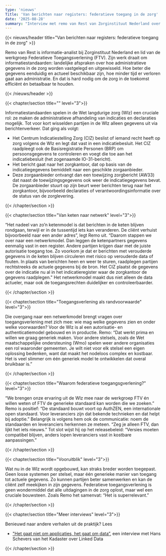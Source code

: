 ```yaml
---
type: 'nieuws'
Title: 'Van berichten naar registers: federatieve toegang in de zorg'
date: '2025-08-28'
summary: "Interview met remo van Rest van Zorginstituut Nederland over federatieve toegang in de zorg"
---
```


{{< nieuws/header title="Van berichten naar registers: federatieve toegang in de zorg" >}}

Remo van Rest is informatie-analist bij Zorginstituut Nederland en
lid van de werkgroep Federatieve Toegangsverlening (FTV). Zijn werk
draait om informatiestandaarden: landelijke afspraken over hoe
administratieve  gegevens in de zorg worden vastgelegd en uitgewisseld.
Hoe beter die gegevens eenduidig en actueel beschikbaar zijn, hoe
minder tijd er verloren gaat aan administratie. En dat is hard nodig om
de zorg in de toekomst efficiënt én betaalbaar te houden.

{{< /nieuws/header >}}

{{< chapter/section title="" level="3">}}

Informatiestandaarden spelen in de Wet langdurige zorg (Wlz) een cruciale rol: ze maken de administratieve afhandeling van indicaties en declaraties mogelijk. Tot voor kort wisselden partijen in de Wlz alleen gegevens uit via berichtenverkeer. Dat ging als volgt: 
- Het Centrum Indicatiestelling Zorg (CIZ) beslist of iemand recht heeft op zorg volgens de Wlz en legt dat vast in een indicatiebesluit. Het CIZ raadpleegt ook de Basisregistratie Personen (BRP) om persoonsgegevens te controleren en voegt die toe aan het indicatiebesluit (het zogenaamde IO-31-bericht).
- Het bericht gaat naar het zorgkantoor, dat op basis van de indicatiegegevens bemiddelt naar een geschikte zorgaanbieder.
- Deze zorgaanbieder ontvangt dan een toewijzing zorgbericht (AW33) dat naast de toewijzingsgegevens ook weer de indicatiegegevens bevat. De zorgaanbieder stuurt op zijn beurt weer berichten terug naar het zorgkantoor, bijvoorbeeld declaraties of verantwoordingsinformatie over de status van de zorglevering.

{{< /chapter/section >}}

{{< chapter/section title="Van keten naar netwerk" level="3">}}

“Het nadeel van zo’n ketenmodel is dat berichten in de keten blijven rondgaan,
terwijl er in de tussentijd iets kan veranderen. De cliënt verhuist bijvoorbeeld
naar een ander adres”, legt Remo uit. “Daarom stappen we over naar een
netwerkmodel. Dan leggen de ketenpartners gegevens eenmalig vast in een
register. Andere partijen krijgen daar met de juiste autorisatie toegang toe. Zo
voorkom je dat er berichten met verouderde gegevens in de keten blijven
circuleren met risico op verouderde data of fouten. In plaats van berichten heen
en weer te sturen, raadplegen partijen rechtstreeks de actuele gegevens bij de
bron. Het CIZ plaatst de gegevens over de indicatie nu al in het indicatieregister waar de zorgkantoor de gegevens raadplegen." Het netwerkmodel maakt dus niet alleen de data actueler, maar ook
de toegangsrechten duidelijker en controleerbaarder.

{{< /chapter/section >}}

{{< chapter/section title="Toegangsverlening als randvoorwaarde" level="3">}}

Die overgang naar een netwerkmodel brengt vragen over toegangsverlening
met zich mee: wie mag welke gegevens zien en onder welke voorwaarden?  Voor
de Wlz is al een autorisatie- en authenticatiemodel gebouwd en in productie. Remo: “Dat werkt
prima en willen we graag generiek maken. Voor andere stelsels, zoals de Wet
maatschappelijke ondersteuning (Wmo) spelen weer andere organisaties een
rol waaronder gemeenten. Je wilt niet voor elk stelsel een eigen oplossing
bedenken, want dat maakt het nodeloos complex en kostbaar. Het is veel
slimmer om één generiek model te ontwikkelen dat overal bruikbaar is.”

{{< /chapter/section >}}

{{< chapter/section title="Waarom federatieve toegangsgverlening?" level="3">}}

“We brengen onze ervaring uit de Wlz mee naar de werkgroep FTV én willen
weten of FTV de generieke standaard kan worden die we zoeken.” Remo is
positief: “De standaard bouwt voort op AuthZEN, een internationale open
standaard. Voor leveranciers zijn dat bekende technieken en dat helpt bij
adoptie.” Belangrijk is volgens hem ook de communicatie: noem de standaarden
en leveranciers herkennen ze meteen. “Zeg je alleen FTV, dan lijkt het iets
nieuws.” Tot slot wijst hij op het releasebeleid: “Versies moeten compatibel
blijven, anders lopen leveranciers vast in kostbare aanpassingen.”

{{< /chapter/section >}}

{{< chapter/section title="Vooruitblik" level="3">}}

Wat nu in de Wlz wordt opgebouwd, kan straks breder worden toegepast. Geen
losse systemen per stelsel, maar één generieke manier van toegang tot actuele
gegevens. Zo kunnen partijen beter samenwerken en kan de cliënt zelf
meekijken in zijn gegevens. Federatieve toegangsverlening is geen
wondermiddel dat alle uitdagingen in de zorg oplost, maar wel een cruciale
bouwsteen. Zoals Remo het samenvat: “Het is superrelevant.”

{{< /chapter/section >}}

{{< chapter/section title="Meer interviews" level="3">}}

Benieuwd naar andere verhalen uit de praktijk? Lees
- ["Het gaat niet om applicaties, het gaat om data”](https://vng-realisatie.github.io/ftv/actueel/nieuws/20250908interviewkadaster/), een interview met Hans Schevers van het Kadaster over Linked Data

{{< /chapter/section >}}


